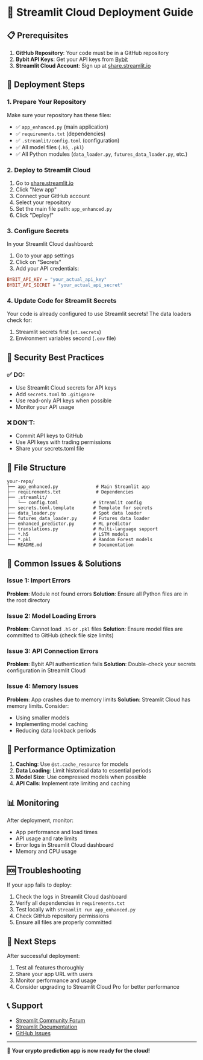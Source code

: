 # 🚀 Streamlit Cloud Deployment Guide

## 📋 Prerequisites

1. **GitHub Repository**: Your code must be in a GitHub repository
2. **Bybit API Keys**: Get your API keys from [Bybit](https://www.bybit.com/app/user/api-management)
3. **Streamlit Cloud Account**: Sign up at [share.streamlit.io](https://share.streamlit.io)

## 🔧 Deployment Steps

### 1. Prepare Your Repository

Make sure your repository has these files:
- ✅ `app_enhanced.py` (main application)
- ✅ `requirements.txt` (dependencies)
- ✅ `.streamlit/config.toml` (configuration)
- ✅ All model files (`.h5`, `.pkl`)
- ✅ All Python modules (`data_loader.py`, `futures_data_loader.py`, etc.)

### 2. Deploy to Streamlit Cloud

1. Go to [share.streamlit.io](https://share.streamlit.io)
2. Click "New app"
3. Connect your GitHub account
4. Select your repository
5. Set the main file path: `app_enhanced.py`
6. Click "Deploy!"

### 3. Configure Secrets

In your Streamlit Cloud dashboard:

1. Go to your app settings
2. Click on "Secrets"
3. Add your API credentials:

```toml
BYBIT_API_KEY = "your_actual_api_key"
BYBIT_API_SECRET = "your_actual_api_secret"
```

### 4. Update Code for Streamlit Secrets

Your code is already configured to use Streamlit secrets! The data loaders check for:
1. Streamlit secrets first (`st.secrets`)
2. Environment variables second (`.env` file)

## 🔐 Security Best Practices

### ✅ DO:
- Use Streamlit Cloud secrets for API keys
- Add `secrets.toml` to `.gitignore`
- Use read-only API keys when possible
- Monitor your API usage

### ❌ DON'T:
- Commit API keys to GitHub
- Use API keys with trading permissions
- Share your secrets.toml file

## 📁 File Structure

```
your-repo/
├── app_enhanced.py              # Main Streamlit app
├── requirements.txt             # Dependencies
├── .streamlit/
│   └── config.toml             # Streamlit config
├── secrets.toml.template       # Template for secrets
├── data_loader.py              # Spot data loader
├── futures_data_loader.py      # Futures data loader
├── enhanced_predictor.py       # ML predictor
├── translations.py             # Multi-language support
├── *.h5                        # LSTM models
├── *.pkl                       # Random Forest models
└── README.md                   # Documentation
```

## 🚨 Common Issues & Solutions

### Issue 1: Import Errors
**Problem**: Module not found errors
**Solution**: Ensure all Python files are in the root directory

### Issue 2: Model Loading Errors
**Problem**: Cannot load `.h5` or `.pkl` files
**Solution**: Ensure model files are committed to GitHub (check file size limits)

### Issue 3: API Connection Errors
**Problem**: Bybit API authentication fails
**Solution**: Double-check your secrets configuration in Streamlit Cloud

### Issue 4: Memory Issues
**Problem**: App crashes due to memory limits
**Solution**: Streamlit Cloud has memory limits. Consider:
- Using smaller models
- Implementing model caching
- Reducing data lookback periods

## 🔧 Performance Optimization

1. **Caching**: Use `@st.cache_resource` for models
2. **Data Loading**: Limit historical data to essential periods
3. **Model Size**: Use compressed models when possible
4. **API Calls**: Implement rate limiting and caching

## 📊 Monitoring

After deployment, monitor:
- App performance and load times
- API usage and rate limits
- Error logs in Streamlit Cloud dashboard
- Memory and CPU usage

## 🆘 Troubleshooting

If your app fails to deploy:

1. Check the logs in Streamlit Cloud dashboard
2. Verify all dependencies in `requirements.txt`
3. Test locally with `streamlit run app_enhanced.py`
4. Check GitHub repository permissions
5. Ensure all files are properly committed

## 🎯 Next Steps

After successful deployment:
1. Test all features thoroughly
2. Share your app URL with users
3. Monitor performance and usage
4. Consider upgrading to Streamlit Cloud Pro for better performance

## 📞 Support

- [Streamlit Community Forum](https://discuss.streamlit.io/)
- [Streamlit Documentation](https://docs.streamlit.io/)
- [GitHub Issues](https://github.com/streamlit/streamlit/issues)

---

🎉 **Your crypto prediction app is now ready for the cloud!** 